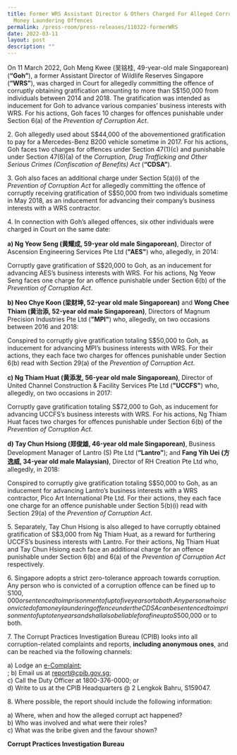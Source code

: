 ```yaml
---
title: Former WRS Assistant Director & Others Charged For Alleged Corruption &
  Money Laundering Offences
permalink: /press-room/press-releases/110322-formerWRS
date: 2022-03-11
layout: post
description: ""
---
```

On 11 March 2022, Goh Meng Kwee (吴铭桂, 49-year-old male Singaporean) (**“Goh”**), a former Assistant Director of Wildlife Reserves Singapore (**“WRS”**), was charged in Court for allegedly committing the offence of corruptly obtaining gratification amounting to more than S$150,000 from individuals between 2014 and 2018. The gratification was intended as inducement for Goh to advance various companies’ business interests with WRS. For his actions, Goh faces 10 charges for offences punishable under Section 6(a) of the *Prevention of Corruption Act*.

2\.         Goh allegedly used about S$44,000 of the abovementioned gratification to pay for a Mercedes-Benz B200 vehicle sometime in 2017. For his actions, Goh faces two charges for offences under Section 47(1)(c) and punishable under Section 47(6)(a) of the *Corruption, Drug Trafficking and Other Serious Crimes (Confiscation of Benefits) Act* (**“CDSA”**). 

3\.         Goh also faces an additional charge under Section 5(a)(i) of the *Prevention of Corruption Act* for allegedly committing the offence of corruptly receiving gratification of S$50,000 from two individuals sometime in May 2018, as an inducement for advancing their company’s business interests with a WRS contractor.

4\.        In connection with Goh’s alleged offences, six other individuals were charged in Court on the same date:
	
**a) Ng Yeow Seng (黄耀成, 59-year old male Singaporean)**, Director of Ascension Engineering Services Pte Ltd (**"AES"**) who, allegedly, in 2014:

Corruptly gave gratification of S$20,000 to Goh, as an inducement for advancing AES’s business interests with WRS. For his actions, Ng Yeow Seng faces one charge for an offence punishable under Section 6(b) of the *Prevention of Corruption Act*.

**b) Neo Chye Koon (梁财坤, 52-year old male Singaporean)** and **Wong Chee Thiam (黄治添, 52-year old male Singaporean)**, Directors of Magnum Precision Industries Pte Ltd (**"MPI"**) who, allegedly, on two occasions between 2016 and 2018:

Conspired to corruptly give gratification totaling S$50,000 to Goh, as inducement for advancing MPI’s business interests with WRS. For their actions, they each face two charges for offences punishable under Section 6(b) read with Section 29(a) of the *Prevention of Corruption Act*.

**c) Ng Thiam Huat (黄添发, 56-year old male Singaporean)**, Director of United Channel Construction & Facility Services Pte Ltd (**"UCCFS"**) who, allegedly, on two occasions in 2017:

Corruptly gave gratification totaling S$72,000 to Goh, as inducement for advancing UCCFS’s business interests with WRS. For his actions, Ng Thiam Huat faces two charges for offences punishable under Section 6(b) of the *Prevention of Corruption Act*.

**d) Tay Chun Hsiong (郑俊雄, 46-year old male Singaporean)**, Business Development Manager of Lantro (S) Pte Ltd (**“Lantro”**); and **Fang Yih Uei (方逸威, 34-year old male Malaysian)**, Director of RH Creation Pte Ltd who, allegedly, in 2018:

Conspired to corruptly give gratification totaling S$50,000 to Goh, as an inducement for advancing Lantro’s business interests with a WRS contractor, Pico Art International Pte Ltd. For their actions, they each face one charge for an offence punishable under Section 5(b)(i) read with Section 29(a) of the *Prevention of Corruption Act*.


5\.        Separately, Tay Chun Hsiong is also alleged to have corruptly obtained gratification of S$3,000 from Ng Thiam Huat, as a reward for furthering UCCFS’s business interests with Lantro.  For their actions, Ng Thiam Huat and Tay Chun Hsiong each face an additional charge for an offence punishable under Section 6(b) and 6(a) of the *Prevention of Corruption Act* respectively.

6\.        Singapore adopts a strict zero-tolerance approach towards corruption. Any person who is convicted of a corruption offence can be fined up to S$100,000 or sentenced to imprisonment of up to five years or to both. Any person who is convicted of a money laundering offence under the CDSA can be sentenced to imprisonment of up to ten years and shall also be liable for a fine up to S$500,000 or to both.

7\. The Corrupt Practices Investigation Bureau (CPIB) looks into all corruption-related complaints and reports, **including anonymous ones**, and can be reached via the following channels:

a) Lodge an [e-Complaint](/e-services/e-complaint-for-corrupt-conduct);<br>;
b) Email us at <a class="spamspan" href="mailto:report@cpib.gov.sg">report@cpib.gov.sg</a>;<br />
c) Call the Duty Officer at 1800-376-0000; or<br />
d) Write to us at the CPIB Headquarters @ 2 Lengkok Bahru, S159047.

8\.        Where possible, the report should include the following information:

a) Where, when and how the alleged corrupt act happened?<br />
b) Who was involved and what were their roles?<br />
c) What was the bribe given and the favour shown?

**Corrupt Practices Investigation Bureau**
